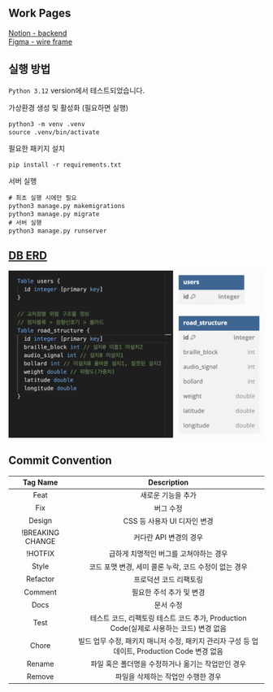 ## Work Pages
[Notion - backend](https://www.notion.so/Backend-58ac040d70f445a88259659d4ba05981?pvs=4)  
[Figma - wire frame](https://www.figma.com/design/2Ze9iPebhLjcLQZB73B2hR/Wire-Frame?node-id=0-1&node-type=canvas&t=kvfpOp0nnYWQqYOI-0)  

## 실행 방법
`Python 3.12` version에서 테스트되었습니다.  

가상환경 생성 및 활성화 (필요하면 실행)
```shell
python3 -m venv .venv
source .venv/bin/activate
```

필요한 패키지 설치
```shell
pip install -r requirements.txt
```

서버 실행
```shell
# 최초 실행 시에만 필요
python3 manage.py makemigrations
python3 manage.py migrate
# 서버 실행
python3 manage.py runserver
```

## [DB ERD](https://dbdiagram.io/d/Capstone-Design-I-6709dc9597a66db9a3b8b136)  
![DB_ERD](imgs/DB_ERD_v3.png)  

## Commit Convention
|Tag Name|Description|
|:---:|:---:|
|Feat|새로운 기능을 추가|
|Fix|버그 수정|
|Design|CSS 등 사용자 UI 디자인 변경|
|!BREAKING CHANGE|커다란 API 변경의 경우|
|!HOTFIX|급하게 치명적인 버그를 고쳐야하는 경우|
|Style|코드 포맷 변경, 세미 콜론 누락, 코드 수정이 없는 경우|
|Refactor|프로덕션 코드 리팩토링|
|Comment|필요한 주석 추가 및 변경|
|Docs|문서 수정|
|Test|테스트 코드, 리펙토링 테스트 코드 추가, Production Code(실제로 사용하는 코드) 변경 없음|
|Chore|빌드 업무 수정, 패키지 매니저 수정, 패키지 관리자 구성 등 업데이트, Production Code 변경 없음|
|Rename|파일 혹은 폴더명을 수정하거나 옮기는 작업만인 경우|
|Remove|파일을 삭제하는 작업만 수행한 경우| 
